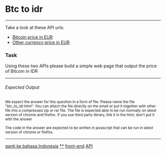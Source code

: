 # Btc to idr

---

Take a look at these API urls: 
- [Bitcoin price in EUR](https://api.coindesk.com/v1/bpi/currentprice.json)
- [Other currency price in EUR](https://api.exchangeratesapi.io/latest)

### Task

Using these two APIs please build a simple web page that output the price of Bitcoin in IDR

---

###### Expected Output

<p><sub>
We expect the answer for this question in a form of file. Please name the file "btc_to_idr.html". You can attach the file directly on the email or put it together with other file into a compressed zip or rar file. The file is expected able to be run normally on latest version of chrome and firefox. If you use third party library, link it in the html, don't put it with the answer
</sub></p><p><sub>
The code in the answer are expected to be written in javascript that can be run in latest version of chrome or firefox.
</sub></p>

---

[ganti ke bahasa Indonesia](../id/btc_to_idr.md)
[**](/tags/**.md)
[front-end](tags/front-end.md)
[API](tags/API.md)

